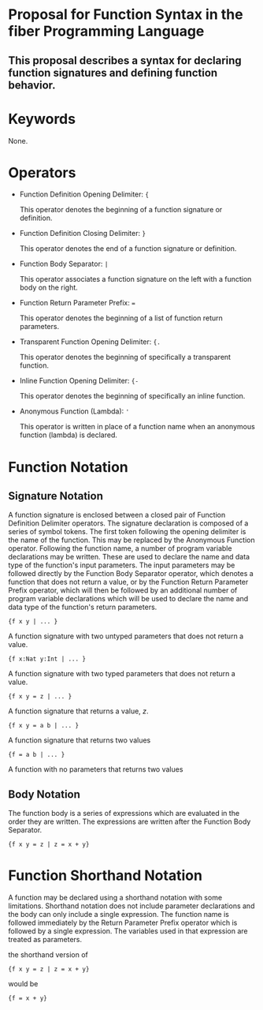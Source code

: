 Proposal for Function Syntax in the fiber Programming Language
===

This proposal describes a syntax for declaring function signatures and defining function behavior.
---

# Keywords
None.

# Operators

* Function Definition Opening Delimiter: `{`

	This operator denotes the beginning of a function signature or definition.

* Function Definition Closing Delimiter: `}`

	This operator denotes the end of a function signature or definition.

* Function Body Separator: `|`

	This operator associates a function signature on the left with a function body on the right.

* Function Return Parameter Prefix: `=`

	This operator denotes the beginning of a list of function return parameters.

* Transparent Function Opening Delimiter: `{.`

	This operator denotes the beginning of specifically a transparent function.

* Inline Function Opening Delimiter: `{-` 

	This operator denotes the beginning of specifically an inline function.

* Anonymous Function (Lambda): `'`

	This operator is written in place of a function name when an anonymous function (lambda) is declared.

# Function Notation

## Signature Notation

A function signature is enclosed between a closed pair of Function Definition Delimiter operators. The signature declaration is composed of a series of symbol tokens. The first token following the opening delimiter is the name of the function. This may be replaced by the Anonymous Function operator. Following the function name, a number of program variable declarations may be written. These are used to declare the name and data type of the function's input parameters. The input parameters may be followed directly by the Function Body Separator operator, which denotes a function that does not return a value, or by the Function Return Parameter Prefix operator, which will then be followed by an additional number of program variable declarations which will be used to declare the name and data type of the function's return parameters.

	{f x y | ... }
A function signature with two untyped parameters that does not return a value.

	{f x:Nat y:Int | ... }

A function signature with two typed parameters that does not return a value.

	{f x y = z | ... }
A function signature that returns a value, *z*.

	{f x y = a b | ... }
A function signature that returns two values

	{f = a b | ... }
A function with no parameters that returns two values

## Body Notation

The function body is a series of expressions which are evaluated in the order they are written. The expressions are written after the Function Body Separator.

	{f x y = z | z = x + y}

# Function Shorthand Notation

A function may be declared using a shorthand notation with some limitations.
Shorthand notation does not include parameter declarations and the body can only
include a single expression. The function name is followed immediately by the Return Parameter Prefix operator which is followed by a single expression. The variables used in that expression are treated as parameters.

the shorthand version of 
	
	{f x y = z | z = x + y} 

would be

	{f = x + y}